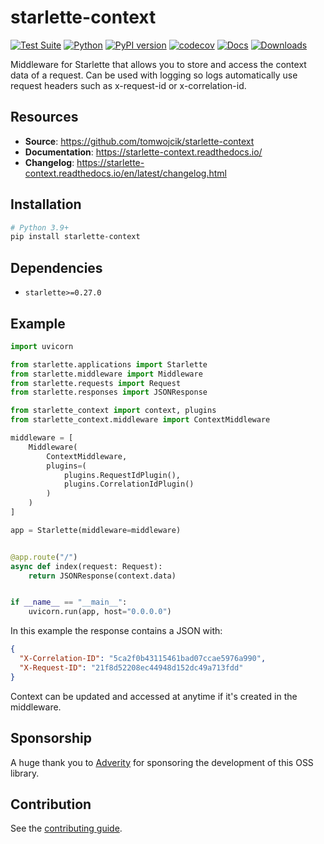 # starlette-context

[![Test Suite](https://github.com/tomwojcik/starlette-context/actions/workflows/test-suite.yml/badge.svg)](https://github.com/tomwojcik/starlette-context/actions/workflows/test-suite.yml)
[![Python](https://img.shields.io/badge/python-3.9+-blue.svg)](https://www.python.org/downloads/release/python-390/)
[![PyPI version](https://badge.fury.io/py/starlette-context.svg)](https://badge.fury.io/py/starlette-context)
[![codecov](https://codecov.io/gh/tomwojcik/starlette-context/branch/master/graph/badge.svg)](https://codecov.io/gh/tomwojcik/starlette-context)
[![Docs](https://readthedocs.org/projects/pip/badge/?version=latest)](https://starlette-context.readthedocs.io/)
[![Downloads](https://img.shields.io/pypi/dm/starlette-context)](https://pypi.org/project/starlette-context/)

Middleware for Starlette that allows you to store and access the context data of a request. Can be used with logging so logs automatically use request headers such as x-request-id or x-correlation-id.

## Resources

- **Source**: https://github.com/tomwojcik/starlette-context
- **Documentation**: https://starlette-context.readthedocs.io/
- **Changelog**: https://starlette-context.readthedocs.io/en/latest/changelog.html

## Installation

```bash
# Python 3.9+
pip install starlette-context
```

## Dependencies

- `starlette>=0.27.0`

## Example

```python
import uvicorn

from starlette.applications import Starlette
from starlette.middleware import Middleware
from starlette.requests import Request
from starlette.responses import JSONResponse

from starlette_context import context, plugins
from starlette_context.middleware import ContextMiddleware

middleware = [
    Middleware(
        ContextMiddleware,
        plugins=(
            plugins.RequestIdPlugin(),
            plugins.CorrelationIdPlugin()
        )
    )
]

app = Starlette(middleware=middleware)


@app.route("/")
async def index(request: Request):
    return JSONResponse(context.data)


if __name__ == "__main__":
    uvicorn.run(app, host="0.0.0.0")
```

In this example the response contains a JSON with:

```json
{
  "X-Correlation-ID": "5ca2f0b43115461bad07ccae5976a990",
  "X-Request-ID": "21f8d52208ec44948d152dc49a713fdd"
}
```

Context can be updated and accessed at anytime if it's created in the middleware.

## Sponsorship

A huge thank you to [Adverity](https://www.adverity.com/) for sponsoring the development of this OSS library.

## Contribution

See the [contributing guide](https://starlette-context.readthedocs.io/en/latest/contributing.html).
